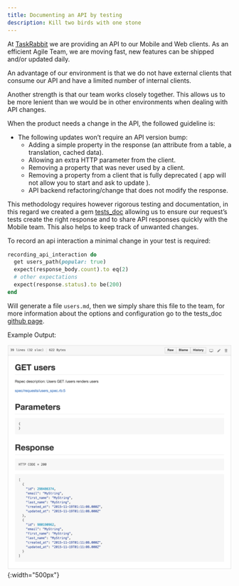 ```yaml
---
title: Documenting an API by testing
description: Kill two birds with one stone
---
```


At [TaskRabbit](https://www.taskrabbit.com) we are providing an API to our Mobile and Web clients. As an efficient Agile Team, we are moving fast, new features can be shipped and/or updated daily.

An advantage of our environment is that we do not have external clients that consume our API and have a limited number of internal clients.

Another strength is that our team works closely together. This allows us to be more lenient than we would be in other environments when dealing with API changes.

When the product needs a change in the API, the followed guideline is:

* The following updates won’t require an API version bump:
  * Adding a simple property in the response (an attribute from a table, a translation, cached data).
  * Allowing an extra HTTP parameter from the client.
  * Removing a property that was never used by a client.
  * Removing a property from a client that is fully deprecated ( app will not allow you to start and ask to update ).
  * API backend refactoring/change that does not modify the response.

This methodology requires however rigorous testing and documentation, in this regard we created a gem [tests_doc](https://github.com/taskrabbit/tests_doc) allowing us to ensure our request’s tests create the right response and to share API responses quickly with the Mobile team. This also helps to keep track of unwanted changes.

To record an api interaction a minimal change in your test is required:

```ruby
recording_api_interaction do
  get users_path(popular: true)
  expect(response_body.count).to eq(2)
  # other expectations
  expect(response.status).to be(200)
end
```

Will generate a file `users.md`, then we simply share this file to the team, for more information about the options and configuration go to the tests_doc [github page](https://github.com/taskrabbit/tests_doc).

Example Output:

![](/assets/images/posts/documenting-api-by-testing/example.png){:width="500px"}
